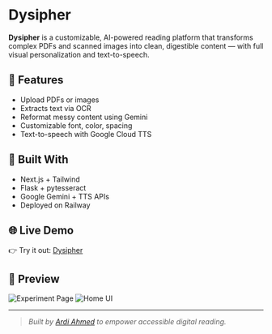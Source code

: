 # Dysipher

**Dysipher** is a customizable, AI-powered reading platform that transforms complex PDFs and scanned images into clean, digestible content — with full visual personalization and text-to-speech.

## 🌟 Features
- Upload PDFs or images
- Extracts text via OCR
- Reformat messy content using Gemini
- Customizable font, color, spacing
- Text-to-speech with Google Cloud TTS

## 🔧 Built With
- Next.js + Tailwind
- Flask + pytesseract
- Google Gemini + TTS APIs
- Deployed on Railway

## 🌐 Live Demo
👉 Try it out: [Dysipher](https://dysipher.org)

## 🎥 Preview
![Experiment Page](https://github.com/user-attachments/assets/876c36fb-8bf3-4921-84aa-3c33d7148364)
![Home UI](https://github.com/user-attachments/assets/cc991670-d61c-4963-9646-254bc619536a)

---

> *Built by [Ardi Ahmed](https://linkedin.com/in/ardiahmed1) to empower accessible digital reading.*
